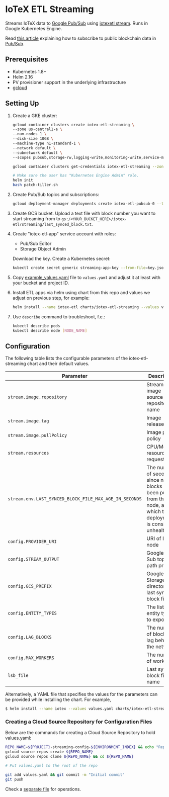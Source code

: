 # IoTeX ETL Streaming

Streams IoTeX data to [Google Pub/Sub](https://cloud.google.com/pubsub) using 
[iotexetl stream](https://github.com/blockchain-etl/iotex-etl/tree/develop/docs/commands.md#stream). 
Runs in Google Kubernetes Engine. 

Read [this article](https://medium.com/google-cloud/live-ethereum-and-bitcoin-data-in-google-bigquery-and-pub-sub-765b71cd57b5) 
explaining how to subscribe to public blockchain data in [Pub/Sub](https://cloud.google.com/pubsub/docs/overview). 

## Prerequisites

- Kubernetes 1.8+
- Helm 2.16
- PV provisioner support in the underlying infrastructure
- [gcloud](https://cloud.google.com/sdk/install)

## Setting Up

1. Create a GKE cluster:

    ```bash
    gcloud container clusters create iotex-etl-streaming \
    --zone us-central1-a \
    --num-nodes 1 \
    --disk-size 10GB \
    --machine-type n1-standard-1 \
    --network default \
    --subnetwork default \
    --scopes pubsub,storage-rw,logging-write,monitoring-write,service-management,service-control,trace
    
    gcloud container clusters get-credentials iotex-etl-streaming --zone us-central1-a
   
    # Make sure the user has "Kubernetes Engine Admin" role.
    helm init
    bash patch-tiller.sh
    ```

2. Create Pub/Sub topics and subscriptions:

    ```bash
   gcloud deployment-manager deployments create iotex-etl-pubsub-0 --template deployment_manager_pubsub_iotex.py 
   ```

3. Create GCS bucket. Upload a text file with block number you want to start streaming from to 
`gs:/<YOUR_BUCKET_HERE>/iotex-etl/streaming/last_synced_block.txt`.

4. Create "iotex-etl-app" service account with roles:
    - Pub/Sub Editor
    - Storage Object Admin

    Download the key. Create a Kubernetes secret:

    ```bash
    kubectl create secret generic streaming-app-key --from-file=key.json=$HOME/Downloads/key.json
    ```
   
5. Copy [example_values.yaml](example_values.yaml) file to `values.yaml` and adjust it at least with 
    your bucket and project ID.

6. Install ETL apps via helm using chart from this repo and values we adjust on previous step, for example:

    ```bash
    helm install --name iotex-etl charts/iotex-etl-streaming --values values.yaml
    ``` 

7. Use `describe` command to troubleshoot, f.e.:

    ```bash
    kubectl describe pods
    kubectl describe node [NODE_NAME]
    ```

## Configuration

The following table lists the configurable parameters of the iotex-etl-streaming chart and their default values.

Parameter                                                | Description                                       | Default
-------------------------------------------------------- | ------------------------------------------------- | ----------------------------------------------------------
`stream.image.repository`                                | Stream image source repository name               | `blockchainetl/iotex-etl`
`stream.image.tag`                                       | Image release tag                                 | `1.0.0`
`stream.image.pullPolicy`                                | Image pull policy                                 | `IfNotPresent`
`stream.resources`                                       | CPU/Memory resource request/limit                 | `100m/128Mi, 350m/512Mi`
`stream.env.LAST_SYNCED_BLOCK_FILE_MAX_AGE_IN_SECONDS`   | The number of seconds since new blocks have been pulled from the node, after which the deployment is considered unhealthy                 | `600`
`config.PROVIDER_URI`                                    | URI of IoTeX node                                 | `grpcs://api.mainnet.iotex.one:443`
`config.STREAM_OUTPUT`                                   | Google Pub Sub topic path prefix                  | `projects/<your-project>/topics/crypto_iotex`
`config.GCS_PREFIX`                                      | Google Storage directory of last synced block file| `gs://<your-bucket>/iotex-etl/streaming`
`config.ENTITY_TYPES`                                    | The list of entity types to export                | ``
`config.LAG_BLOCKS`                                      | The number of blocks to lag behind the network    | `10`
`config.MAX_WORKERS`                                     | The number of workers                             | `4`
`lsb_file`                                               | Last synced block file name                       | `last_synced_block.txt`

Alternatively, a YAML file that specifies the values for the parameters can be provided while installing the chart. For example,

```bash
$ helm install --name iotex --values values.yaml charts/iotex-etl-streaming
```

### Creating a Cloud Source Repository for Configuration Files

Below are the commands for creating a Cloud Source Repository to hold values.yaml: 

```bash
REPO_NAME=${PROJECT}-streaming-config-${ENVIRONMENT_INDEX} && echo "Repo name ${REPO_NAME}"
gcloud source repos create ${REPO_NAME}
gcloud source repos clone ${REPO_NAME} && cd ${REPO_NAME}

# Put values.yaml to the root of the repo

git add values.yaml && git commit -m "Initial commit"
git push
```

Check a [separate file](ops.md) for operations.